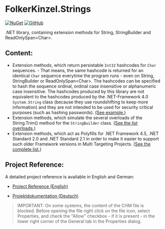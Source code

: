 # FolkerKinzel.Strings
[![NuGet](https://img.shields.io/nuget/v/FolkerKinzel.Strings)](https://www.nuget.org/packages/FolkerKinzel.Strings/)
[![GitHub](https://img.shields.io/github/license/FolkerKinzel/Strings)](https://github.com/FolkerKinzel/Strings/blob/master/LICENSE)

.NET library, containing extension methods for String, 
StringBuilder and ReadOnlySpan&lt;Char&gt;.

## Content:
* Extension methods, which return persistable `Int32` hashcodes for 
`Char` sequences. - That means, the same
hashcode is returned for an identical `Char` sequence 
 everytime the program runs - even on String, StringBuilder or 
 ReadOnlySpan&lt;Char&gt;. The hashcodes can be specified to 
 hash the sequence ordinal, ordinal case insensitive or 
 alphanumeric case insensitive. The hashcodes produced by this 
 library are not equivalent to the hashcodes produced by 
 the .NET-Framework 4.0 `System.String` class (because they use roundshifting to keep 
 more information) and they are not intended to be used for security 
 critical purposes (such as hashing passwords). [(See example.)]()
* Extension methods, which simulate the several overloads of the String.Trim() 
method for the `StringBuilder` class. [(See the list overloads.)]()
* Extension methods, which act as Polyfills for .NET Framework 4.5,
.NET Standard 2.0 and .NET Standard 2.1 in order to make it easier to support
such older Framework versions in Multi Targeting Projects. [(See the complete list.)]()

## Project Reference:
A detailed project reference is available in English and German:

* [Project Reference (English)](https://github.com/FolkerKinzel/Strings/blob/master/ProjectReference/1.2.0/FolkerKinzel.Strings.Reference.en.chm)

* [Projektdokumentation (Deutsch)](https://github.com/FolkerKinzel/Strings/blob/master/ProjectReference/1.2.0/FolkerKinzel.Strings.Doku.de.chm)

> IMPORTANT: On some systems, the content of the CHM file is blocked. Before opening the file
>  right click on the file icon, select Properties, and check the "Allow" checkbox - if it 
> is present - in the lower right corner of the General tab in the Properties dialog.
